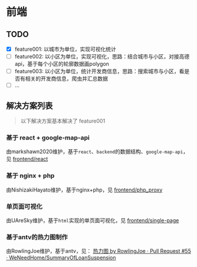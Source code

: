 # 前端

## TODO

- [x] feature001: 以城市为单位，实现可视化统计
- [ ] feature002: 以小区为单位，实现可视化，思路：结合城市与小区，对接高德api，基于每个小区的轮廓数据画polygon
- [ ] feature003: 以小区为单位，统计开发商信息，思路：搜索城市与小区，看是否有相关的开发商信息，爬虫并汇总数据
- [ ] ...

## 解决方案列表

> 以下解决方案基本解决了 feature001
> 

### 基于 react + google-map-api

由markshawn2020维护，基于`react`、`backend`的数据结构、`google-map-api`，见 [frontend/react](./react)

### 基于 nginx + php

由NishizakiHayato维护，基于nginx+php，见 [frontend/php_proxy](./php_proxy)

### 单页面可视化

由UAreSky维护，基于`html`实现的单页面可视化，见 [frontend/single-page](./single-page)

### 基于antv的热力图制作

由RowlingJoe维护，基于antv，见： [热力图 by RowlingJoe · Pull Request #55 · WeNeedHome/SummaryOfLoanSuspension](https://github.com/WeNeedHome/SummaryOfLoanSuspension/pull/55)
